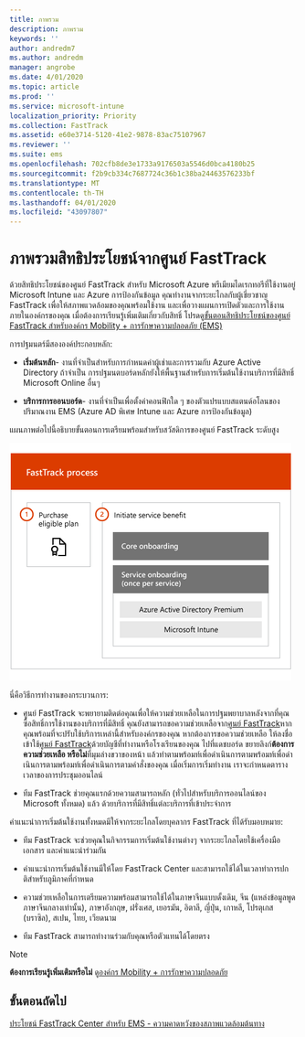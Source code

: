 ```yaml
---
title: ภาพรวม
description: ภาพรวม
keywords: ''
author: andredm7
ms.author: andredm
manager: angrobe
ms.date: 4/01/2020
ms.topic: article
ms.prod: ''
ms.service: microsoft-intune
localization_priority: Priority
ms.collection: FastTrack
ms.assetid: e60e3714-5120-41e2-9878-83ac75107967
ms.reviewer: ''
ms.suite: ems
ms.openlocfilehash: 702cfb8de3e1733a9176503a5546d0bca4180b25
ms.sourcegitcommit: f2b9cb334c7687724c36b1c38ba24463576233bf
ms.translationtype: MT
ms.contentlocale: th-TH
ms.lasthandoff: 04/01/2020
ms.locfileid: "43097807"
---
```

# <a name="fasttrack-center-benefit-overview"></a>ภาพรวมสิทธิประโยชน์จากศูนย์ FastTrack

ด้วยสิทธิประโยชน์ของศูนย์ FastTrack สําหรับ Microsoft Azure พรีเมียมไดเรกทอรีที่ใช้งานอยู่ Microsoft Intune และ Azure การป้องกันข้อมูล คุณทํางานจากระยะไกลกับผู้เชี่ยวชาญ FastTrack เพื่อให้สภาพแวดล้อมของคุณพร้อมใช้งาน และเพื่อวางแผนการเปิดตัวและการใช้งานภายในองค์กรของคุณ เมื่อต้องการเรียนรู้เพิ่มเติมเกี่ยวกับสิทธิ์ โปรดดู[ขั้นตอนสิทธิประโยชน์ของศูนย์ FastTrack สําหรับองค์กร Mobility + การรักษาความปลอดภัย (EMS)](EMS-fasttrack-process.md)

การปฐมนตร์มีสององค์ประกอบหลัก:

-   **เริ่มต้นหลัก**- งานที่จําเป็นสําหรับการกําหนดค่าผู้เช่าและการรวมกับ Azure Active Directory ถ้าจําเป็น การปฐมนตบอร์ดหลักยังให้พื้นฐานสําหรับการเริ่มต้นใช้งานบริการที่มีสิทธิ์ Microsoft Online อื่นๆ

-   **บริการการออนบอร์ด**- งานที่จําเป็นเพื่อตั้งค่าคอนฟิกใด ๆ ของตัวแปรแบบสแตนด์อโลนของปริมาณงาน EMS (Azure AD พิเศษ Intune และ Azure การป้องกันข้อมูล)

แผนภาพต่อไปนี้อธิบายขั้นตอนการเตรียมพร้อมสําหรับสวัสดิการของศูนย์ FastTrack ระดับสูง

![ขั้นตอนการเตรียมพร้อมระดับสูงของการใช้สิทธิประโยชน์ของศูนย์ FastTrack](./media/ft-onboarding-process.png)

นี่คือวิธีการทํางานของกระบวนการ:

- ศูนย์ FastTrack จะพยายามติดต่อคุณเพื่อให้ความช่วยเหลือในการปฐมพยาบาลหลังจากที่คุณซื้อสิทธิ์การใช้งานของบริการที่มีสิทธิ์ คุณยังสามารถขอความช่วยเหลือจาก[ศูนย์ FastTrack](https://go.microsoft.com/fwlink/?linkid=780698)หากคุณพร้อมที่จะปรับใช้บริการเหล่านี้สําหรับองค์กรของคุณ หากต้องการขอความช่วยเหลือ ให้ลงชื่อเข้าใช้[ศูนย์ FastTrack](https://go.microsoft.com/fwlink/?linkid=780698)ด้วยบัญชีที่ทํางานหรือโรงเรียนของคุณ ไปที่แดชบอร์ด ขยายลิงก์**ต้องการความช่วยเหลือ หรือไม่**ที่มุมล่างขวาของหน้า แล้วทําตามพร้อมท์เพื่อดําเนินการตามพร้อมท์เพื่อดําเนินการตามพร้อมท์เพื่อดําเนินการตามคําสั่งของคุณ เมื่อเริ่มการเริ่มทํางาน เราจะกําหนดตารางเวลาของการประชุมออนไลน์

-   ทีม FastTrack ช่วยคุณแรกด้วยความสามารถหลัก (ทั่วไปสําหรับบริการออนไลน์ของ Microsoft ทั้งหมด) แล้ว ด้วยบริการที่มีสิทธิ์แต่ละบริการที่เข้าประจําการ

คําแนะนําการเริ่มต้นใช้งานทั้งหมดมีให้จากระยะไกลโดยบุคลากร FastTrack ที่ได้รับมอบหมาย:

-   ทีม FastTrack จะช่วยคุณในกิจกรรมการเริ่มต้นใช้งานต่างๆ จากระยะไกลโดยใช้เครื่องมือ เอกสาร และคําแนะนําร่วมกัน

-   คําแนะนําการเริ่มต้นใช้งานมีให้โดย FastTrack Center และสามารถใช้ได้ในเวลาทําการปกติสําหรับภูมิภาคที่กําหนด

-   ความช่วยเหลือในการเตรียมความพร้อมสามารถใช้ได้ในภาษาจีนแบบดั้งเดิม, จีน (แหล่งข้อมูลพูดภาษาจีนกลางเท่านั้น), ภาษาอังกฤษ, ฝรั่งเศส, เยอรมัน, อิตาลี, ญี่ปุ่น, เกาหลี, โปรตุเกส (บราซิล), สเปน, ไทย, เวียดนาม

-   ทีม FastTrack สามารถทํางานร่วมกับคุณหรือตัวแทนได้โดยตรง

> [!NOTE]
> **ต้องการเรียนรู้เพิ่มเติมหรือไม่** ดู[องค์กร Mobility + การรักษาความปลอดภัย](https://www.microsoft.com/cloud-platform/enterprise-mobility)

## <a name="next-steps"></a>ขั้นตอนถัดไป

[ประโยชน์ FastTrack Center สําหรับ EMS - ความคาดหวังของสภาพแวดล้อมต้นทาง](EMS-source-environment-expectations.md)

